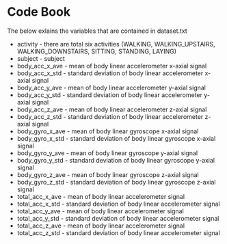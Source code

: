 Code Book
===========

The below exlains the variables that are contained in dataset.txt 

* activity        - there are total six activities (WALKING, WALKING_UPSTAIRS, WALKING_DOWNSTAIRS, SITTING, STANDING, LAYING) 
* subject         - subject 
* body_acc_x_ave  - mean of body linear accelerometer x-axial signal 
* body_acc_x_std  - standard deviation of body linear accelerometer x-axial signal 
* body_acc_y_ave  - mean of body linear accelerometer y-axial signal 
* body_acc_y_std  - standard deviation of body linear accelerometer y-axial signal 
* body_acc_z_ave  - mean of body linear accelerometer z-axial signal 
* body_acc_z_std  - standard deviation of body linear accelerometer z-axial signal 
* body_gyro_x_ave - mean of body linear gyroscope x-axial signal 
* body_gyro_x_std - standard deviation of body linear gyroscope x-axial signal 
* body_gyro_y_ave - mean of body linear gyroscope y-axial signal 
* body_gyro_y_std - standard deviation of body linear gyroscope y-axial signal 
* body_gyro_z_ave - mean of body linear gyroscope z-axial signal 
* body_gyro_z_std - standard deviation of body linear gyroscope z-axial signal 
* total_acc_x_ave - mean of body linear accelerometer signal 
* total_acc_x_std - standard deviation of body linear accelerometer signal 
* total_acc_y_ave - mean of body linear accelerometer signal 
* total_acc_y_std - standard deviation of body linear accelerometer signal 
* total_acc_z_ave - mean of body linear accelerometer signal 
* total_acc_z_std - standard deviation of body linear accelerometer signal 
                  